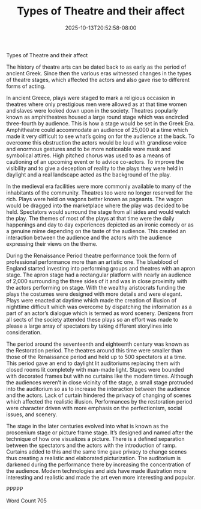 ﻿---
title: "Types of Theatre and their affect"
date: 2025-10-13T20:52:58-08:00
description: "TXT Tips for Web Success"
featured_image: "/images/TXT.jpg"
tags: ["TXT"]
---

Types of Theatre and their affect

The history of theatre arts can be dated back to as early as the period of ancient Greek. Since then the various eras witnessed changes in the types of theatre stages, which affected the actors and also gave rise to different forms of acting. 

In ancient Greece, plays were staged to mark a religious occasion in theatres where only prestigious men were allowed as at that time women and slaves were looked down upon in the society. Theatres popularly known as amphitheatres housed a large round stage which was encircled three-fourth by audience. This is how a stage would be set in the Greek Era. Amphitheatre could accommodate an audience of 25,000 at a time which made it very difficult to see what’s going on for the audience at the back. To overcome this obstruction the actors would be loud with grandiose voice and enormous gestures and to be more noticeable wore mask and symbolical attires. High pitched chorus was used to as a means of cautioning of an upcoming event or to advice co-actors. To improve the visibility and to give a deception of reality to the plays they were held in daylight and a real landscape acted as the background of the play.

In the medieval era facilities were more commonly available to many of the inhabitants of the community. Theatres too were no longer reserved for the rich. Plays were held on wagons better known as pageants. The wagon would be dragged into the marketplace where the play was decided to be held. Spectators would surround the stage from all sides and would watch the play. The themes of most of the plays at that time were the daily happenings and day to day experiences depicted as an ironic comedy or as a genuine mime depending on the taste of the audience. This created an interaction between the audience and the actors with the audience expressing their views on the theme.

During the Renaissance Period theatre performance took the form of professional performance more than an artistic one. The blueblood of England started investing into performing groups and theatres with an apron stage.  The apron stage had a rectangular platform with nearly an audience of 2,000 surrounding the three sides of it and was in close proximity with the actors performing on stage. With the wealthy aristocrats funding the plays the costumes were designed with more details and were elegant. Plays were enacted at daytime which made the creation of illusion of nighttime difficult which was overcome by dispatching the information as a part of an actor’s dialogue which is termed as word scenery. Denizens from all sects of the society attended these plays so an effort was made to please a large array of spectators by taking different storylines into consideration.  

The period around the seventeenth and eighteenth century was known as the Restoration period.  The theatres around this time were smaller than those of the Renaissance period and held up to 500 spectators at a time. This period gave an end to daylight lit auditoriums replacing them with closed rooms lit completely with man-made light. Stages were bounded with decorated frames but with no curtains like the modern times.  Although the audiences weren’t in close vicinity of the stage, a small stage protruded into the auditorium so as to increase the interaction between the audience and the actors. Lack of curtain hindered the privacy of changing of scenes which affected the realistic illusion. Performances by the restoration period were character driven with more emphasis on the perfectionism, social issues, and scenery.

The stage in the later centuries evolved into what is known as the proscenium stage or picture frame stage.  It’s designed and named after the technique of how one visualizes a picture. There is a defined separation between the spectators and the actors with the introduction of ramp. Curtains added to this and the same time gave privacy to change scenes thus creating a realistic and elaborated picturization. The auditorium is darkened during the performance there by increasing the concentration of the audience. Modern technologies and aids have made illustration more interesting and realistic and made the art even more interesting and popular.

PPPPP

Word Count 705


